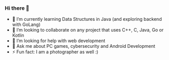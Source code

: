 ### Hi there 👋

<!--
**code-grey/code-grey** is a ✨ _special_ ✨ repository because its `README.md` (this file) appears on your GitHub profile.

Here are some ideas to get you started:

- 🔭 I’m currently working on a -->
- 🌱 I’m currently learning Data Structures in Java (and exploring backend with GoLang)
- 👯 I’m looking to collaborate on any project that uses C++, C, Java, Go or Kotlin
- 🤔 I’m looking for help with web development
- 💬 Ask me about PC games, cybersecurity and Android Development
- ⚡ Fun fact: I am a photographer as well :)

